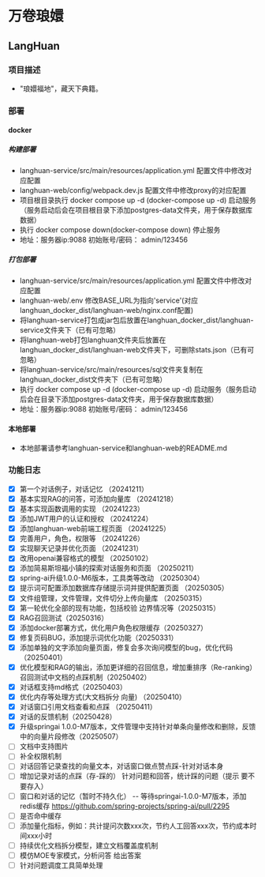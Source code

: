 # 万卷琅嬛

## LangHuan

### 项目描述

- "琅嬛福地"，藏天下典籍。

### 部署

#### docker

##### 构建部署

- langhuan-service/src/main/resources/application.yml 配置文件中修改对应配置
- langhuan-web/config/webpack.dev.js 配置文件中修改proxy的对应配置
- 项目根目录执行 docker compose up -d (docker-compose up -d) 启动服务（服务启动后会在项目根目录下添加postgres-data文件夹，用于保存数据库数据）
- 执行 docker compose down(docker-compose down) 停止服务
- 地址：服务器ip:9088 初始账号/密码： admin/123456

##### 打包部署

- langhuan-service/src/main/resources/application.yml 配置文件中修改对应配置
- langhuan-web/.env 修改BASE_URL为指向'service'(对应langhuan_docker_dist/langhuan-web/nginx.conf配置)
- 将langhuan-service打包成jar包后放置在langhuan_docker_dist/langhuan-service文件夹下（已有可忽略）
- 将langhuan-web打包langhuan文件夹后放置在langhuan_docker_dist/langhuan-web文件夹下，可删除stats.json（已有可忽略）
- 将langhuan-service/src/main/resources/sql文件夹复制在langhuan_docker_dist文件夹下（已有可忽略）
- 执行 docker compose up -d (docker-compose up -d) 启动服务（服务启动后会在目录下添加postgres-data文件夹，用于保存数据库数据）
- 地址：服务器ip:9088 初始账号/密码： admin/123456

#### 本地部署

- 本地部署请参考langhuan-service和langhuan-web的README.md

### 功能日志

- [x] 第一个对话例子，对话记忆 （20241211）
- [x] 基本实现RAG的问答，可添加向量库 （20241218）
- [x] 基本实现函数调用的实现 （20241223）
- [x] 添加JWT用户的认证和授权 （20241224）
- [x] 添加langhuan-web前端工程页面 （20241225）
- [x] 完善用户，角色，权限等 （20241226）
- [x] 实现聊天记录并优化页面 （20241231）
- [x] 改用openai兼容格式的模型 （20250102）
- [x] 添加简易斯坦福小镇的探索对话服务和页面 （20250211）
- [x] spring-ai升级1.0.0-M6版本，工具类等改动 （20250304）
- [x] 提示词可配置添加数据库存储提示词并提供配置页面 （20250305）
- [x] 文件组管理，文件管理，文件切分上传向量库 （20250315）
- [x] 第一轮优化全部的现有功能，包括校验 边界情况等（20250315）
- [x] RAG召回测试（20250316）
- [x] 添加docker部署方式，优化用户角色权限缓存（20250327）
- [x] 修复页码BUG，添加提示词优化功能（20250331）
- [x] 添加单独的文字添加向量页面，修复会多次询问模型的bug，优化代码（20250401）
- [x] 优化模型和RAG的输出，添加更详细的召回信息，增加重排序（Re-ranking）召回测试中文档的点踩机制（20250402）
- [x] 对话框支持md格式（20250403）
- [x] 优化内存等处理方式(大文档拆分 向量) （20250410）
- [x] 对话窗口引用文档查看和点踩 （20250411）
- [x] 对话的反馈机制（20250428）
- [x] 升级springai 1.0.0-M7版本，文件管理中支持针对单条向量修改和删除，反馈中的向量片段修改（20250507）
- [ ] 文档中支持图片
- [ ] 补全权限机制
- [ ] 对话回答记录查找的向量文本，对话窗口做点赞点踩-针对对话本身
- [ ] 增加记录对话的点踩（存-踩的） 针对问题和回答，统计踩的问题（提示 要不要存入）
- [ ] 窗口和对话的记忆（暂时不持久化） -- 等待springai-1.0.0-M7版本，添加redis缓存 https://github.com/spring-projects/spring-ai/pull/2295
- [ ] 是否命中缓存
- [ ] 添加量化指标，例如：共计提问次数xxx次，节约人工回答xxx次，节约成本时间xxx小时
- [ ] 持续优化文档拆分模型，建立文档覆盖度机制
- [ ] 模仿MOE专家模式，分析问答 给出答案
- [ ] 针对问题调度工具简单处理